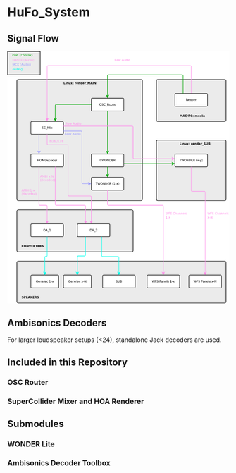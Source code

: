 # HuFo_System

## Signal Flow

<img src="./Graphics/hufo_flow_1.png" width="1000">

## Ambisonics Decoders

For larger loudspeaker setups (<24), standalone Jack decoders are used.


## Included in this Repository

### OSC Router

### SuperCollider Mixer and HOA Renderer



## Submodules

### WONDER Lite

### Ambisonics Decoder Toolbox
